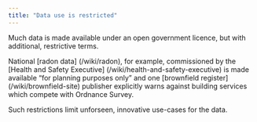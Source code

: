 ```yaml
---
title: "Data use is restricted"
---
```


Much data is made available under an open government licence, but with additional, restrictive terms.

National [radon data] (/wiki/radon), for example, commissioned by the [Health and Safety Executive] (/wiki/health-and-safety-executive) is made available “for planning purposes only” and one [brownfield register] (/wiki/brownfield-site) publisher explicitly warns against building services which compete with Ordnance Survey.

Such restrictions limit unforseen, innovative use-cases for the data.